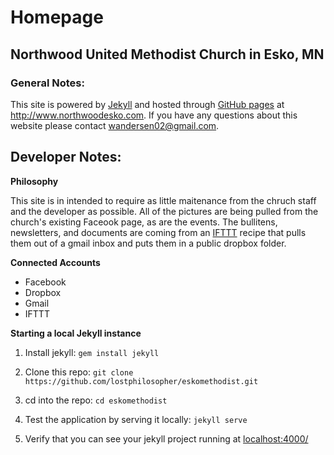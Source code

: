 # Homepage  
## Northwood United Methodist Church in Esko, MN  

### General Notes:  

This site is powered by [Jekyll](http://jekyllrb.com/) and hosted through [GitHub pages](https://pages.github.com/) 
at http://www.northwoodesko.com. If you have any questions about this website please contact wandersen02@gmail.com.

## Developer Notes:

**Philosophy**  

This site is in intended to require as little maitenance from the chruch staff and the developer as possible. 
All of the pictures are being pulled from the church's existing Faceook page, as are the events. The bullitens, newsletters, 
and documents are coming from an [IFTTT](https://ifttt.com/recipes) recipe that pulls them out of a gmail inbox and puts them in a public dropbox folder.

**Connected Accounts**

- Facebook  
- Dropbox  
- Gmail  
- IFTTT

**Starting a local Jekyll instance**

1. Install jekyll: ```gem install jekyll```

2. Clone this repo: ```git clone https://github.com/lostphilosopher/eskomethodist.git```

3. cd into the repo: ```cd eskomethodist```

4. Test the application by serving it locally: ```jekyll serve```

5. Verify that you can see your jekyll project running at [localhost:4000/](http://localhost:4000/ "Localhost on port 4000")
